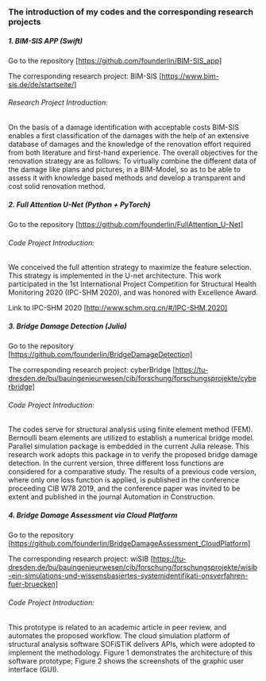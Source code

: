 ### The introduction of my codes and the corresponding research projects

##### 1.	BIM-SIS APP (Swift)
Go to the repository [https://github.com/founderlin/BIM-SIS_app]

The corresponding research project: BIM-SIS 
[https://www.bim-sis.de/de/startseite/]

###### Research Project Introduction:
On the basis of a damage identification with acceptable costs BIM-SIS enables a first classification of the damages with the help of an extensive database of damages and the knowledge of the renovation effort required from both literature and first-hand experience. The overall objectives for the renovation strategy are as follows: To virtually combine the different data of the damage like plans and pictures, in a BIM-Model, so as to be able to assess it with knowledge based methods and develop a transparent and cost solid renovation method.

##### 2.	Full Attention U-Net (Python + PyTorch)

Go to the repository [https://github.com/founderlin/FullAttention_U-Net]

###### Code Project Introduction:
We conceived the full attention strategy to maximize the feature selection. This strategy is implemented in the U-net architecture. This work participated in the 1st International Project Competition for Structural Health Monitoring 2020 (IPC-SHM 2020), and was honored with Excellence Award.

Link to IPC-SHM 2020 [http://www.schm.org.cn/#/IPC-SHM,2020]

##### 3.	Bridge Damage Detection (Julia)

Go to the repository [https://github.com/founderlin/BridgeDamageDetection]

The corresponding research project: cyberBridge 
[https://tu-dresden.de/bu/bauingenieurwesen/cib/forschung/forschungsprojekte/cyberbridge]

###### Code Project Introduction:
The codes serve for structural analysis using finite element method (FEM). Bernoulli beam elements are utilized to establish a numerical bridge model. Parallel simulation package is embedded in the current Julia release. This research work adopts this package in to verify the proposed bridge damage detection. In the current version, three different loss functions are considered for a comparative study. The results of a previous code version, where only one loss function is applied, is published in the conference proceeding CIB W78 2019, and the conference paper was invited to be extent and published in the journal Automation in Construction.

##### 4.	Bridge Damage Assessment via Cloud Platform

Go to the repository [https://github.com/founderlin/BridgeDamageAssessment_CloudPlatform]

The corresponding research project: wiSIB
[https://tu-dresden.de/bu/bauingenieurwesen/cib/forschung/forschungsprojekte/wisib-ein-simulations-und-wissensbasiertes-systemidentifikati-onsverfahren-fuer-bruecken]

###### Code Project Introduction:
This prototype is related to an academic article in peer review, and automates the proposed workflow. The cloud simulation platform of structural analysis software SOFiSTiK delivers APIs, which were adopted to implement the methodology. Figure 1 demonstrates the architecture of this software prototype; Figure 2 shows the screenshots of the graphic user interface (GUI).
